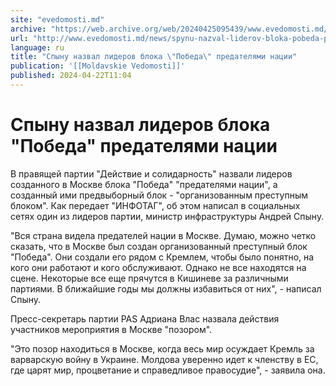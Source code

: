 ```yaml
---
site: "evedomosti.md"
archive: "https://web.archive.org/web/20240425095439/www.evedomosti.md/news/spynu-nazval-liderov-bloka-pobeda-predatelyami-nacii"
url: "http://www.evedomosti.md/news/spynu-nazval-liderov-bloka-pobeda-predatelyami-nacii"
language: ru
title: "Спыну назвал лидеров блока \"Победа\" предателями нации"
publication: '[[Moldavskie Vedomosti]]'
published: 2024-04-22T11:04
---
```


# Спыну назвал лидеров блока "Победа" предателями нации

В правящей партии "Действие и солидарность" назвали лидеров созданного в Москве блока "Победа" "предателями нации", а созданный ими предвыборный блок - "организованным преступным блоком". Как передает "ИНФОТАГ", об этом написал в социальных сетях один из лидеров партии, министр инфраструктуры Андрей Спыну.

"Вся страна видела предателей нации в Москве. Думаю, можно четко сказать, что в Москве был создан организованный преступный блок "Победа". Они создали его рядом с Кремлем, чтобы было понятно, на кого они работают и кого обслуживают. Однако не все находятся на сцене. Некоторые все еще прячутся в Кишиневе за различными партиями. В ближайшие годы мы должны избавиться от них", - написал Спыну.

Пресс-секретарь партии PAS Адриана Влас назвала действия участников мероприятия в Москве "позором".

"Это позор находиться в Москве, когда весь мир осуждает Кремль за варварскую войну в Украине. Молдова уверенно идет к членству в ЕС, где царят мир, процветание и справедливое правосудие", - заявила она.